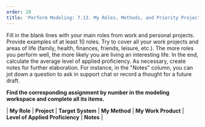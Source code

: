 ```yaml
---
order: 28
title: 'Perform Modeling: 7.13. My Roles, Methods, and Priority Projects'
---
```


Fill in the blank lines with your main roles from work and personal projects. Provide examples of at least 10 roles. Try to cover all your work projects and areas of life (family, health, finances, friends, leisure, etc.). The more roles you perform well, the more likely you are living an interesting life. In the end, calculate the average level of applied proficiency. As necessary, create notes for further elaboration. For instance, in the "Notes" column, you can jot down a question to ask in support chat or record a thought for a future draft.

**Find the corresponding assignment by number in the modeling workspace and complete all its items.**

| **My Role** | **Project** | **Target System** | **My Method** | **My Work Product** | **Level of Applied Proficiency** | **Notes** |